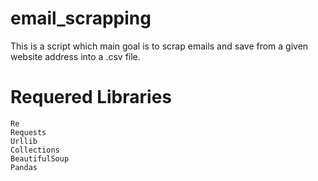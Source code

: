 # email_scrapping

This is a script which main goal is to scrap emails and save from a given website address into a .csv file.

# Requered Libraries 

    Re
    Requests
    Urllib
    Collections
    BeautifulSoup
    Pandas
